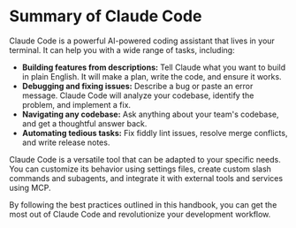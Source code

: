 # Summary of Claude Code

Claude Code is a powerful AI-powered coding assistant that lives in your terminal. It can help you with a wide range of tasks, including:

*   **Building features from descriptions:** Tell Claude what you want to build in plain English. It will make a plan, write the code, and ensure it works.
*   **Debugging and fixing issues:** Describe a bug or paste an error message. Claude Code will analyze your codebase, identify the problem, and implement a fix.
*   **Navigating any codebase:** Ask anything about your team's codebase, and get a thoughtful answer back.
*   **Automating tedious tasks:** Fix fiddly lint issues, resolve merge conflicts, and write release notes.

Claude Code is a versatile tool that can be adapted to your specific needs. You can customize its behavior using settings files, create custom slash commands and subagents, and integrate it with external tools and services using MCP.

By following the best practices outlined in this handbook, you can get the most out of Claude Code and revolutionize your development workflow.